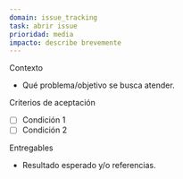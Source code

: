 ```yaml
---
domain: issue_tracking
task: abrir issue
prioridad: media
impacto: describe brevemente
---
```

<!-- markdownlint-disable MD041 -->

Contexto
- Qué problema/objetivo se busca atender.

Criterios de aceptación
- [ ] Condición 1
- [ ] Condición 2

Entregables
- Resultado esperado y/o referencias.

